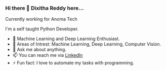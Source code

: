 ### Hi there 👋 Dixitha Reddy here...

Currently working for Anoma Tech

I'm a self taught Python Developer.


* 🔭 Machine Learning and Deep Learning Enthusiast.
* 🤔 Areas of Intrest: Machine Learning, Deep Learning, Computer Vision.
* 💬 Ask me about anything.
* 📫 You can reach me via [LinkedIn](https://www.linkedin.com/in/dixitha-madumadukala/)
* ⚡ Fun fact: I love to automate my tasks with programming.

